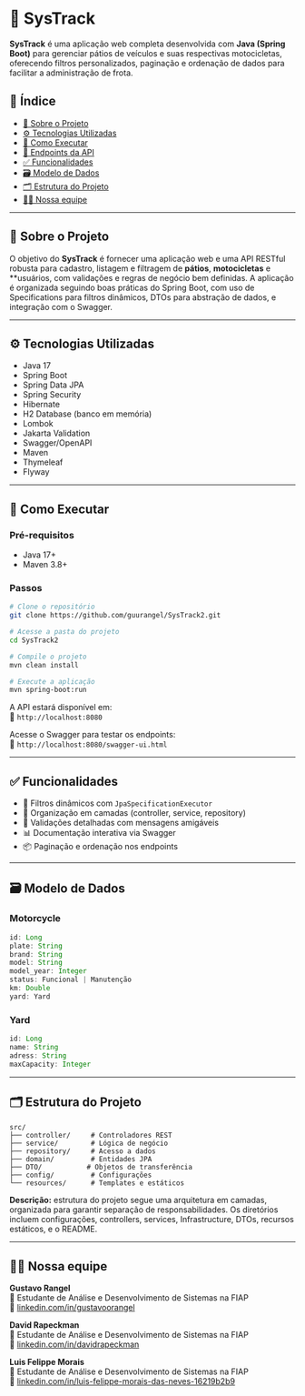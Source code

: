 # 🚀 SysTrack

**SysTrack** é uma aplicação web completa desenvolvida com **Java (Spring Boot)** para gerenciar pátios de veículos e suas respectivas motocicletas, oferecendo filtros personalizados, paginação e ordenação de dados para facilitar a administração de frota.

## 📌 Índice

- [🧾 Sobre o Projeto](#-sobre-o-projeto)
- [⚙️ Tecnologias Utilizadas](#-tecnologias-utilizadas)
- [🧪 Como Executar](#-como-executar)
- [📌 Endpoints da API](#-endpoints-da-api)
- [✅ Funcionalidades](#-funcionalidades)
- [🗃️ Modelo de Dados](#-modelo-de-dados)
- [🗂 Estrutura do Projeto](#-estrutura-do-projeto)
- [👨‍💻 Nossa equipe](#-nossa-equipe)

---

## 🧾 Sobre o Projeto

O objetivo do **SysTrack** é fornecer uma aplicação web e uma API RESTful robusta para cadastro, listagem e filtragem de **pátios**, **motocicletas** e **usuários, com validações e regras de negócio bem definidas. A aplicação é organizada seguindo boas práticas do Spring Boot, com uso de Specifications para filtros dinâmicos, DTOs para abstração de dados, e integração com o Swagger.

---

## ⚙️ Tecnologias Utilizadas

- Java 17
- Spring Boot
- Spring Data JPA
- Spring Security
- Hibernate
- H2 Database (banco em memória)
- Lombok
- Jakarta Validation
- Swagger/OpenAPI
- Maven
- Thymeleaf
- Flyway
  

---

## 🧪 Como Executar

### Pré-requisitos

- Java 17+
- Maven 3.8+

### Passos

```bash
# Clone o repositório
git clone https://github.com/guurangel/SysTrack2.git

# Acesse a pasta do projeto
cd SysTrack2

# Compile o projeto
mvn clean install

# Execute a aplicação
mvn spring-boot:run
```

A API estará disponível em:  
📍 `http://localhost:8080`

Acesse o Swagger para testar os endpoints:  
📘 `http://localhost:8080/swagger-ui.html`

---

## ✅ Funcionalidades

- 🔎 Filtros dinâmicos com `JpaSpecificationExecutor`
- 🧱 Organização em camadas (controller, service, repository)
- 📖 Validações detalhadas com mensagens amigáveis
- 📊 Documentação interativa via Swagger
- 📦 Paginação e ordenação nos endpoints

---

## 🗃️ Modelo de Dados

### Motorcycle

```java
id: Long
plate: String
brand: String
model: String
model_year: Integer
status: Funcional | Manutenção
km: Double
yard: Yard
```

### Yard

```java
id: Long
name: String
adress: String
maxCapacity: Integer
```

---

## 🗂 Estrutura do Projeto

```plaintext
src/
├── controller/     # Controladores REST
├── service/        # Lógica de negócio
├── repository/     # Acesso a dados
├── domain/         # Entidades JPA
├── DTO/           # Objetos de transferência
├── config/         # Configurações
└── resources/      # Templates e estáticos

```

**Descrição:** estrutura do projeto segue uma arquitetura em camadas, organizada para garantir separação de responsabilidades. Os diretórios incluem configurações, controllers, services, Infrastructure, DTOs, recursos estáticos, e o README.

---

## 👨‍💻 Nossa equipe

**Gustavo Rangel**  
💼 Estudante de Análise e Desenvolvimento de Sistemas na FIAP  
🔗 [linkedin.com/in/gustavoorangel](https://www.linkedin.com/in/gustavoorangel)

**David Rapeckman**  
💼 Estudante de Análise e Desenvolvimento de Sistemas na FIAP  
🔗 [linkedin.com/in/davidrapeckman](https://www.linkedin.com/in/davidrapeckman)

**Luis Felippe Morais**  
💼 Estudante de Análise e Desenvolvimento de Sistemas na FIAP  
🔗 [linkedin.com/in/luis-felippe-morais-das-neves-16219b2b9](https://www.linkedin.com/in/luis-felippe-morais-das-neves-16219b2b9)
